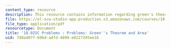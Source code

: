 ```yaml
---
content_type: resource
description: This resource contains information regarding green's theorem and area.
file: https://ol-ocw-studio-app-production.s3.amazonaws.com/courses/18-02sc-multivariable-calculus-fall-2010/7d8ad07f69bda4fd4899e0227295ee16_MIT18_02SC_pb_68_quest.pdf
file_type: application/pdf
resourcetype: Document
title: '18.02SC Problems : Problems: Green''s Theorem and Area'
uid: 7d8ad07f-69bd-a4fd-4899-e0227295ee16
---
```

